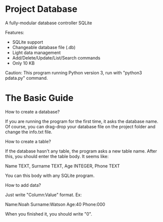 # Project Database
A fully-modular database controller SQLite

Features:
- SQLite support
- Changeable database file (.db)
- Light data management
- Add/Delete/Update/List/Search commands
- Only 10 KB

Caution:
This program running Python version 3, run with "python3 pdata.py" command.

# The Basic Guide

How to create a database?

If you are running the program for the first time, it asks the database name. Of course, you can drag-drop your database file on the project folder and change the info.txt file.

How to create a table?

If the database hasn't any table, the program asks a new table name. After this, you should enter the table body. It seems like:

Name TEXT, Surname TEXT, Age INTEGER, Phone TEXT

You can this body with any SQLite program. 

How to add data?

Just write "Column:Value" format. Ex:

Name:Noah
Surname:Watson
Age:40
Phone:000

When you finished it, you should write "0".
